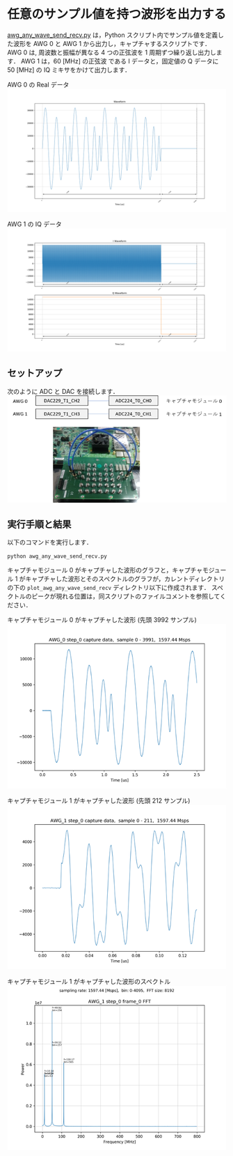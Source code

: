 # 任意のサンプル値を持つ波形を出力する

[awg_any_wave_send_recv.py](../awg_any_wave_send_recv.py) は，Python スクリプト内でサンプル値を定義した波形を
AWG 0 と AWG 1 から出力し，キャプチャするスクリプトです．
AWG 0 は, 周波数と振幅が異なる 4 つの正弦波を 1 周期ずつ繰り返し出力します．
AWG 1 は，60 [MHz] の正弦波 である I データと，固定値の Q データに 50 [MHz] の IQ ミキサをかけて出力します．

AWG 0 の Real データ  
![AWG 0 の出力波形](images/actual_seq_0_waveform.png)

AWG 1 の IQ データ  
![AWG 1 の出力波形](images/actual_seq_1_waveform.png)

## セットアップ

次のように ADC と DAC を接続します．  
![セットアップ](../../docs/images/awg-x2-setup.png)

## 実行手順と結果

以下のコマンドを実行します．

```
python awg_any_wave_send_recv.py
```

キャプチャモジュール 0 がキャプチャした波形のグラフと，キャプチャモジュール 1 がキャプチャした波形とそのスペクトルのグラフが，カレントディレクトリの下の `plot_awg_any_wave_send_recv` ディレクトリ以下に作成されます．
スペクトルのピークが現れる位置は，同スクリプトのファイルコメントを参照してください．

キャプチャモジュール 0 がキャプチャした波形 (先頭 3992 サンプル)  
![キャプチャモジュール 0 がキャプチャした波形](images/AWG_0_step_0_frame_0_captured.png)

キャプチャモジュール 1 がキャプチャした波形 (先頭 212 サンプル)  
![キャプチャモジュール 1 がキャプチャした波形](images/AWG_1_step_0_frame_0_captured.png)

キャプチャモジュール 1 がキャプチャした波形のスペクトル  
![キャプチャモジュール 1 がキャプチャした波形のスペクトル](images/AWG_1_step_0_frame_0_FFT_abs.png)
